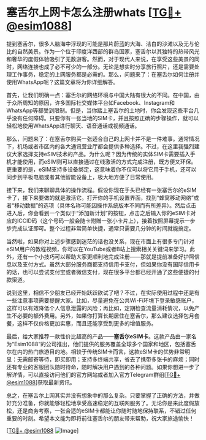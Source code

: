# 塞舌尔上网卡怎么注册whats [[TG💪+ @esim1088](https://t.me/s/esim1088)]

提到塞舌尔，很多人脑海中浮现的可能是那片蔚蓝的大海、洁白的沙滩以及无与伦比的自然美景。作为一个位于印度洋西部的群岛国家，塞舌尔以其独特的热带风光和奢华的度假体验吸引了无数游客。然而，对于现代人来说，在享受这些美景的同时，网络连接也成了必不可少的一部分。无论是想实时分享旅行照片，还是需要处理工作事务，稳定的上网服务都是必需的。那么，问题来了：在塞舌尔如何注册并使用WhatsApp呢？这篇文章将为你详细解答。

首先，让我们明确一点：塞舌尔的网络环境与中国大陆有很大的不同。在中国，由于众所周知的原因，许多国际社交媒体平台如Facebook、Instagram和WhatsApp等都受到限制。但是，当你踏上塞舌尔的土地时，你会发现这些平台几乎没有任何障碍。只要你有一张当地的SIM卡，并且按照正确的步骤操作，就可以轻松地使用WhatsApp进行聊天、语音通话或视频通话。

那么，问题来了：在塞舌尔购买一张适合自己的上网卡并不是一件难事。通常情况下，机场或者市区内的各大通讯营业厅都会提供多种选择。不过，在这里我强烈建议大家选择支持eSIM技术的产品。为什么呢？因为传统的实体SIM卡需要插入手机才能使用，而eSIM则可以直接通过在线激活的方式完成注册，既方便又环保。更重要的是，eSIM支持多设备绑定，这意味着你不仅可以将它用于手机，还可以同步到平板电脑或者其他智能设备上，极大地方便了日常使用。

接下来，我们来聊聊具体的操作流程。假设你现在手头已经有一张塞舌尔的eSIM卡了，接下来要做的就是激活它。打开你的手机设置界面，找到“蜂窝移动网络”或者“移动数据”的选项（具体名称可能因操作系统版本不同而有所差异）。然后点击进入后，你会看到一个类似于“添加新计划”的按钮，点击之后输入你的eSIM卡对应的ICCID码（这个号码一般会随卡附赠一张小卡片上），接着按照屏幕提示一步步完成认证即可。整个过程非常简单快捷，通常只需要几分钟的时间就能搞定。

当然啦，如果你对上述步骤感到迷茫的话也没关系，现在市面上有很多专门针对eSIM用户的教程视频，你可以在YouTube或者B站上搜索相关关键词来学习。此外，还有一个小技巧可以帮助大家更顺利地完成注册——那就是提前准备好护照信息以及支付方式。虽然大部分服务商都支持信用卡支付，但如果你没有国际信用卡的话，也可以尝试支付宝或者微信支付，现在很多平台都已经开通了这些便捷的付款渠道。

说到这里，相信不少朋友已经开始跃跃欲试了吧？不过，在实际使用过程中还是有一些注意事项需要提醒大家。比如，尽量避免在公共Wi-Fi环境下登录敏感账户，这样可以有效降低个人信息泄露的风险；再比如，定期检查流量消耗情况，以免产生不必要的额外费用。另外，如果你打算长期居住在塞舌尔，那么建议选择包月套餐，这样不仅价格更加实惠，而且还能享受到更多的增值服务。

最后，给大家推荐一款性价比超高的产品——**塞舌尔eSIM卡**。这款产品由一家名为“Esim1088”的公司推出，他们提供的服务覆盖全球多个国家和地区，包括塞舌尔在内的热门旅游目的地。相较于传统SIM卡而言，这款eSIM卡的优势非常明显：无需邮寄等待，即买即用；支持多终端共享，省去了携带多张卡的麻烦；同时还有专业的客服团队随时待命，随时解决用户遇到的各种问题。如果你想进一步了解详情，可以直接访问他们的官方网站或者加入官方Telegram群组[[TG💪+ @esim1088](https://t.me/s/esim1088)]获取最新资讯。

总之，在塞舌尔上网其实并没有想象中的那么复杂。只要掌握了正确的方法，并做好充分准备，你就能够轻松地享受高速稳定的互联网服务了。无论你是来此度假放松，还是商务考察，一张合适的eSIM卡都能让你随时随地保持联系，不错过任何重要的时刻。希望本文能为即将前往塞舌尔的朋友带来帮助，祝大家旅途愉快！

[[TG💪+ @esim1088](https://t.me/s/esim1088) ![Image](https://i.postimg.cc/4NQfJmqS/Snipaste-2025-05-13-00-14-12.png)]